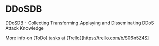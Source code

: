 # DDoSDB
DDoSDB - Collecting Transforming Applaying and Disseminating DDoS Attack Knowledge

More info on (ToDo) tasks at (Trello)[https://trello.com/b/S06n5Z4S]
